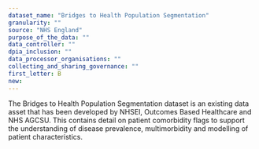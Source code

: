 ```yaml
---
dataset_name: "Bridges to Health Population Segmentation"
granularity: ""
source: "NHS England"
purpose_of_the_data: ""
data_controller: ""
dpia_inclusion: ""
data_processor_organisations: ""
collecting_and_sharing_governance: ""
first_letter: B
new: 
---
```

The Bridges to Health Population Segmentation dataset is an existing data asset that has been developed by NHSEI, Outcomes Based Healthcare and NHS AGCSU. This contains detail on patient comorbidity flags to support the understanding of disease prevalence, multimorbidity and modelling of patient characteristics.